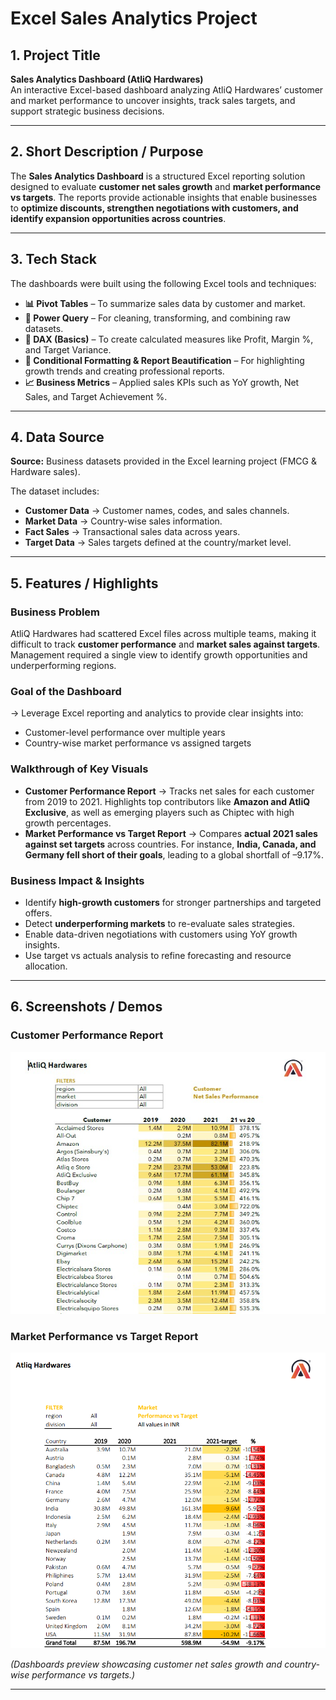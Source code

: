 # **Excel Sales Analytics Project**  

## **1. Project Title**  
**Sales Analytics Dashboard (AtliQ Hardwares)**  
An interactive Excel-based dashboard analyzing AtliQ Hardwares’ customer and market performance to uncover insights, track sales targets, and support strategic business decisions.  

---

## **2. Short Description / Purpose**  
The **Sales Analytics Dashboard** is a structured Excel reporting solution designed to evaluate **customer net sales growth** and **market performance vs targets**. The reports provide actionable insights that enable businesses to **optimize discounts, strengthen negotiations with customers, and identify expansion opportunities across countries**.  

---

## **3. Tech Stack**  
The dashboards were built using the following Excel tools and techniques:  
- **📊 Pivot Tables** – To summarize sales data by customer and market.  
- **📂 Power Query** – For cleaning, transforming, and combining raw datasets.  
- **🧮 DAX (Basics)** – To create calculated measures like Profit, Margin %, and Target Variance.  
- **🎨 Conditional Formatting & Report Beautification** – For highlighting growth trends and creating professional reports.  
- **📈 Business Metrics** – Applied sales KPIs such as YoY growth, Net Sales, and Target Achievement %.  

---

## **4. Data Source**  
**Source:** Business datasets provided in the Excel learning project (FMCG & Hardware sales).  

The dataset includes:  
- **Customer Data** → Customer names, codes, and sales channels.  
- **Market Data** → Country-wise sales information.  
- **Fact Sales** → Transactional sales data across years.  
- **Target Data** → Sales targets defined at the country/market level.  

---

## **5. Features / Highlights**  

### **Business Problem**  
AtliQ Hardwares had scattered Excel files across multiple teams, making it difficult to track **customer performance** and **market sales against targets**. Management required a single view to identify growth opportunities and underperforming regions.  

### **Goal of the Dashboard**  
→ Leverage Excel reporting and analytics to provide clear insights into:  
- Customer-level performance over multiple years  
- Country-wise market performance vs assigned targets  

### **Walkthrough of Key Visuals**  
- **Customer Performance Report** → Tracks net sales for each customer from 2019 to 2021. Highlights top contributors like **Amazon and AtliQ Exclusive**, as well as emerging players such as Chiptec with high growth percentages.  
- **Market Performance vs Target Report** → Compares **actual 2021 sales against set targets** across countries. For instance, **India, Canada, and Germany fell short of their goals**, leading to a global shortfall of –9.17%.  

### **Business Impact & Insights**  
- Identify **high-growth customers** for stronger partnerships and targeted offers.  
- Detect **underperforming markets** to re-evaluate sales strategies.  
- Enable data-driven negotiations with customers using YoY growth insights.  
- Use target vs actuals analysis to refine forecasting and resource allocation.  

---

## **6. Screenshots / Demos**  

### Customer Performance Report  
![Customer Performance Report](https://github.com/ItsDebis/Excel-Sales-Analytics/blob/main/Customer%20Performance_ss2.png)  

### Market Performance vs Target Report  
![Market Performance vs Target Report](https://github.com/ItsDebis/Excel-Sales-Analytics/blob/main/market%20peformance%20vs%20target_ss2.png)  

*(Dashboards preview showcasing customer net sales growth and country-wise performance vs targets.)*  

---
